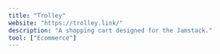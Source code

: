 ```yaml
---
title: "Trolley"
website: "https://trolley.link/"
description: "A shopping cart designed for the Jamstack."
tool: ["Ecommerce"]
---
```

